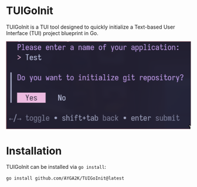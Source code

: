 # TUIGoInit

TUIGoInit is a TUI tool designed to quickly initialize a Text-based User Interface (TUI) project blueprint in Go.

![image](./public/image.png)

# Installation

TUIGoInit can be installed via `go install`:
```bash
go install github.com/AYGA2K/TUIGoInit@latest
```

